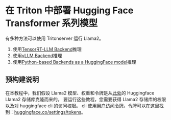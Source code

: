 # 在 Triton 中部署 Hugging Face Transformer 系列模型

有多种方法可以使用 Tritonserver 运行 Llama2。
1. 使用[TensorRT-LLM Backend](trtllm_guide.md#infer-with-tensorrt-llm-backend)推理
2. 使用[vLLM Backend](vllm_guide.md#infer-with-vllm-backend)推理
3. 使用[Python-based Backends as a HuggingFace model](../../Quick_Deploy/HuggingFaceTransformers/README.md#deploying-hugging-face-transformer-models-in-triton)推理

## 预构建说明

在本教程中，我们假设 Llama2 模型、权重和令牌是从[此处](https://huggingface.co/meta-llama/Llama-2-7b-hf/tree/main)的 Huggingface Llama2 存储库克隆而来的。 
要运行这些教程，您需要获得 Llama2 存储库的权限以及对 huggingface cli 的访问权限。 
cli 使用[用户访问令牌](https://huggingface.co/docs/hub/security-tokens)。令牌可以在这里找到：[huggingface.co/settings/tokens](https://huggingface.co/settings/tokens)。
